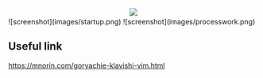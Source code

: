 <div align="center">
    <img src="images/www_screencapture_com_2023-3-19_17_42.webm" style="margin: auto"/>
</div>
![screenshot](images/startup.png)
![screenshot](images/processwork.png)

## Useful link  
https://mnorin.com/goryachie-klavishi-vim.html  